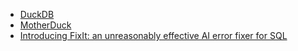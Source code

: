 - [DuckDB](https://duckdb.org/)
- [MotherDuck](https://motherduck.com/)
- [Introducing FixIt: an unreasonably effective AI error fixer for SQL](https://motherduck.com/blog/introducing-fixit-ai-sql-error-fixer/)